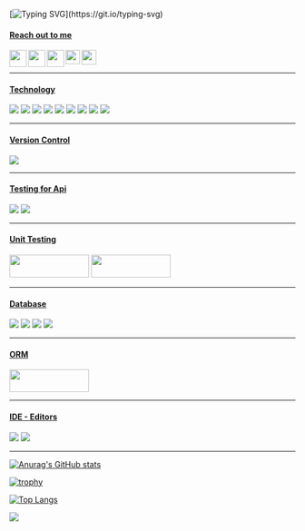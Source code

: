 
[![Typing SVG](https://readme-typing-svg.herokuapp.com?color=%2336BCF7&lines=Hi!;+Welcome...;)](https://git.io/typing-svg)

#### <u>Reach out to me</u> ####

[<img width="30" align="left" src="https://img.icons8.com/nolan/344/github.png"/>][Github]
[<img width="30" align="left" src="https://img.icons8.com/color/344/linkedin.png"/>][Linkedin]
[<img width="30" align="left" src="https://img.icons8.com/color-glass/344/medium-logo.png"/>][Medium]
[<img width="25" align="left" src="https://upload.wikimedia.org/wikipedia/commons/thumb/e/ef/Stack_Overflow_icon.svg/800px-Stack_Overflow_icon.svg.png"/>][Stackoverflow]
[<img width="26" src="https://cdn4.iconfinder.com/data/icons/logos-and-brands/512/160_Hackerrank_logo_logos-512.png" />][HackerRank]

<hr>


#### <u>Technology</u> ####
<p>
<img src="https://img.shields.io/badge/c%23-%23239120.svg?style=for-the-badge&logo=c-sharp&logoColor=white">
<img src="https://img.shields.io/badge/.NET-5C2D91?style=for-the-badge&logo=.net&logoColor=white">
<img src="https://img.shields.io/badge/html5-%23E34F26.svg?style=for-the-badge&logo=html5&logoColor=white">
<img src="https://img.shields.io/badge/css3-%231572B6.svg?style=for-the-badge&logo=css3&logoColor=white">
<img src="https://img.shields.io/badge/javascript-%23323330.svg?style=for-the-badge&logo=javascript&logoColor=%23F7DF1E">
<img src="https://img.shields.io/badge/typescript-%23007ACC.svg?style=for-the-badge&logo=typescript&logoColor=white">
<img src="https://img.shields.io/badge/jquery-%230769AD.svg?style=for-the-badge&logo=jquery&logoColor=white">
<img src="https://img.shields.io/badge/angular-%23DD0031.svg?style=for-the-badge&logo=angular&logoColor=white">
<img src="https://img.shields.io/badge/bootstrap-%23563D7C.svg?style=for-the-badge&logo=bootstrap&logoColor=white">
</p>


<hr>

#### <u>Version Control</u> ####
<img src="https://img.shields.io/badge/git-%23F05033.svg?style=for-the-badge&logo=git&logoColor=white">

<hr>

#### <u>Testing for Api</u> ####
<p>
<img src="https://img.shields.io/badge/Postman-FF6C37?style=for-the-badge&logo=postman&logoColor=white">
<img src="https://img.shields.io/badge/-Swagger-%23Clojure?style=for-the-badge&logo=swagger&logoColor=white">
</p>

<hr>

#### <u>Unit Testing</u> ####
<p>
<img src="https://static.skillshare.com/uploads/video/thumbnails/edd7e51dc885809f8452315944215cd5/original" width="140" height="40">
<img src="https://encrypted-tbn0.gstatic.com/images?q=tbn:ANd9GcRaPyqzvoZ4jCT522uxupsna8GkrXWjVzvUCA&usqp=CAU" width="140" height="40">
</p>

<hr>



#### <u>Database</u> ####
<p>
<img src="https://img.shields.io/badge/Microsoft%20SQL%20Sever-CC2927?style=for-the-badge&logo=microsoft%20sql%20server&logoColor=white">
<img src="https://img.shields.io/badge/postgres-%23316192.svg?style=for-the-badge&logo=postgresql&logoColor=white">
<img src="https://img.shields.io/badge/sqlite-%2307405e.svg?style=for-the-badge&logo=sqlite&logoColor=white">
<img src="https://img.shields.io/badge/azure-%230072C6.svg?style=for-the-badge&logo=microsoftazure&logoColor=white">
</p>




<hr>

#### <u>ORM</u> ####
<p>
<img src="https://encrypted-tbn0.gstatic.com/images?q=tbn:ANd9GcRAxE4exLcE7ycwYjEJ4Pfvw-4zJZmfiIOHxQ0JNcp4luTCUZA3-RLRxYArYq5rYct0ArI&usqp=CAU" width="140" height="40">
</p>



<hr>

#### <u>IDE - Editors</u> ####
<p>
<img src="https://img.shields.io/badge/Visual%20Studio-5C2D91.svg?style=for-the-badge&logo=visual-studio&logoColor=white">
<img src="https://img.shields.io/badge/Visual%20Studio%20Code-0078d7.svg?style=for-the-badge&logo=visual-studio-code&logoColor=white">
</p>

<hr>

[![Anurag's GitHub stats](https://github-readme-stats.vercel.app/api?username=oznakdn)](https://github.com/anuraghazra/github-readme-stats)

[![trophy](https://github-profile-trophy.vercel.app/?username=oznakdn)](https://github.com/ryo-ma/github-profile-trophy)


[![Top Langs](https://github-readme-stats.vercel.app/api/top-langs/?username=oznakdn&layout=compact)](https://github.com/anuraghazra/github-readme-stats)

![](https://komarev.com/ghpvc/?username=oznakdn&color=green)






[Github]:https://github.com/oznakdn
[Linkedin]:https://www.linkedin.com/in/ozan-l%C3%BCtf%C3%BC-akaydin/
[Medium]:https://medium.com/@ozanakaydin
[Stackoverflow]:https://stackoverflow.com/users/15339231/ozanakdn
[HackerRank]:https://www.hackerrank.com/ozanakaydin
[CodeWars]:https://coderbyte.com/profile/oznakdn



